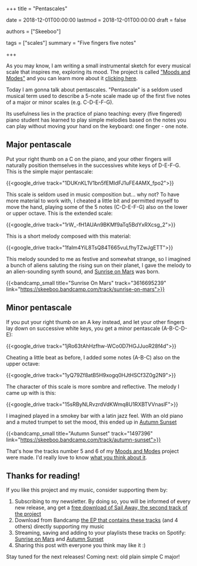 +++
title = "Pentascales"

date = 2018-12-01T00:00:00
lastmod = 2018-12-01T00:00:00
draft = false

authors = ["Skeeboo"]

tags = ["scales"]
summary = "Five fingers five notes"

+++

As you may know, I am writing a small instrumental sketch for every musical scale that inspires me, exploring its mood. The project is called ["Moods and Modes"](/post/moods_and_modes) and you can learn more about it [clicking here](/post/moods_and_modes).

Today I am gonna talk about pentascales. "Pentascale" is a seldom used musical term used to describe a 5-note scale made up of the first five notes of a major or minor scales (e.g. C-D-E-F-G).

Its usefulness lies in the practice of piano teaching: every (five fingered) piano student has learned to play simple melodies based on the notes you can play without moving your hand on the keyboard: one finger - one note.

## Major pentascale

Put your right thumb on a C on the piano, and your other fingers will naturally position themselves in the successives white keys of D-E-F-G. This is the simple major pentascale:

{{<google_drive track="1DUKnKL1V1bn5fEMIdFJ1uFE4AMX_fpo2">}}

This scale is seldom used in music composition but... why not? To have more material to work with, I cheated a little bit and permitted myself to move the hand, playing some of the 5 notes (C-D-E-F-G) also on the lower or upper octave. This is the extended scale:

{{<google_drive track="1rW_-fH1AUAn9BKMf9aTq5BdYxRXcsg_2">}}

This is a short melody composed with this material:

{{<google_drive track="1faIm4YiL8TsQ84T665vuLfhyTZwJgETT">}}

This melody sounded to me as festive and somewhat strange, so I imagined a bunch of aliens saluting the rising sun on their planet, I gave the melody to an alien-sounding synth sound, and [Sunrise on Mars](/music/sunrise_on_mars) was born.

{{<bandcamp_small title="Sunrise On Mars" track="3616695239" link="https://skeeboo.bandcamp.com/track/sunrise-on-mars">}}

## Minor pentascale

If you put your right thumb on an A key instead, and let your other fingers lay down on successive white keys, you get a minor pentascale (A-B-C-D-E):

{{<google_drive track="1jRo63tAhHzfhw-WCo0D7HGJJuoR28f4d">}}

Cheating a little beat as before, I added some notes (A-B-C) also on the upper octave:

{{<google_drive track="1yQ79Zf8atB5H9xogq0HJtHSCf3Z0g2N9">}}

The character of this scale is more sombre and reflective. The melody I came up with is this:

{{<google_drive track="15sRByNLRvzrdVdKWmq8U1RXBTVVnaslF">}}

I imagined played in a smokey bar with a latin jazz feel. With an old piano and a muted trumpet to set the mood, this ended up in [Autumn Sunset](/music/autumn_sunset)

{{<bandcamp_small title="Autumn Sunset" track="1497396" link="https://skeeboo.bandcamp.com/track/autumn-sunset">}}

That's how the tracks number 5 and 6 of my [Moods and Modes](/post/moods_and_modes) project were made. I'd really love to know [what you think about it](/#contact). 

## Thanks for reading!

If you like this project and my music, consider supporting them by:

1. Subscribing to my newsletter. By doing so, you will be informed of every new release, ang get a [free download of Sail Away, the second track of the project](https://mailchi.mp/f6a12b953721/sailaway)
2. Download from Bandcamp [the EP that contains these tracks](https://skeeboo.bandcamp.com/album/moods-and-modes-vol-1) (and 4 others) directly supporting my music 
3. Streaming, saving and adding to your playlists these tracks on Spotify: [Sunrise on Mars](https://open.spotify.com/track/1vYbVFGjdrMNsbsGXTXoo1) and [Autumn Sunset](https://open.spotify.com/track/5fsTs2Vl7jP1JbFGx14Gg7)
4. Sharing this post with everyone you think may like it :)

Stay tuned for the next releases! Coming next: old plain simple C major!
